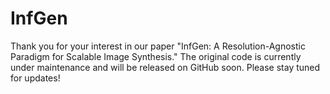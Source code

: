 # InfGen
Thank you for your interest in our paper "InfGen: A Resolution-Agnostic Paradigm for Scalable Image Synthesis."
The original code is currently under maintenance and will be released on GitHub soon. Please stay tuned for updates!
